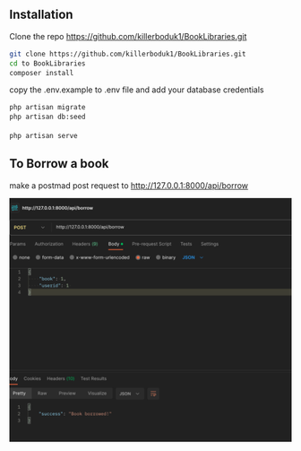 
## Installation

Clone the repo
https://github.com/killerboduk1/BookLibraries.git

```bash
git clone https://github.com/killerboduk1/BookLibraries.git
cd to BookLibraries
composer install
```
copy the .env.example to .env file and add your database credentials

```bash
php artisan migrate
php artisan db:seed

php artisan serve
```

## To Borrow a book

make a postmad post request to http://127.0.0.1:8000/api/borrow

![Alt text](./postman.png "postmad post request")
